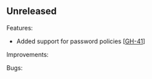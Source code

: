 ## Unreleased

Features:
- Added support for password policies [[GH-41](https://github.com/hashicorp/vault-plugin-database-oracle/pull/41)]

Improvements:

Bugs:
